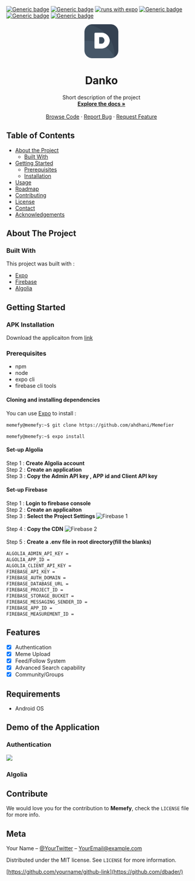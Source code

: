 [![Generic badge](https://img.shields.io/badge/version-1.0.0-<COLOR>.svg)](https://firebase.google.com/docs)
[![Generic badge](https://img.shields.io/badge/Firebase-7.15.0-<COLOR>.svg)](https://firebase.google.com/docs)
[![runs with expo](https://img.shields.io/badge/Runs%20with%20Expo-000.svg?style=flat-square&logo=EXPO&labelColor=f3f3f3&logoColor=000)](https://expo.io/)
[![Generic badge](https://img.shields.io/badge/build-alpha-BLUE.svg)](https://firebase.google.com/docs)
[![Generic badge](https://img.shields.io/badge/License-MIT-BLUE.svg)](LICENSE)
[![Generic badge](https://img.shields.io/badge/platform-Android-BLUE.svg)]()

<p align="center">
  <img src="assets/logo1.png" width=90 />
  <h1 align="center">Danko</h1>
  <p align="center">
      Short description of the project
      <br />
      <a href="https://github.com/ahdhani/Memefier/wiki"><strong>Explore the docs »</strong></a>
      <br />
      <br />
      <a href="https://github.com/ahdhani/Memefier">Browse Code</a>
      ·
      <a href="https://github.com/ahdhani/Memefier/issues">Report Bug</a>
      ·
      <a href="https://github.com/ahdhani/Memefier/issues">Request Feature</a>
  </p>
</p>

</center>

<!-- TABLE OF CONTENTS -->
## Table of Contents

* [About the Project](#about-the-project)
  * [Built With](#built-with)
* [Getting Started](#getting-started)
  * [Prerequisites](#prerequisites)
  * [Installation](#installation)
* [Usage](#usage)
* [Roadmap](#roadmap)
* [Contributing](#contributing)
* [License](#license)
* [Contact](#contact)
* [Acknowledgements](#acknowledgements)

<!-- ABOUT THE PROJECT -->
## About The Project



### Built With
This project was built with :
* [Expo](https://expo.io/)
* [Firebase](https://firebase.google.com/)
* [Algolia](https://www.algolia.com/)

<!-- GETTING STARTED -->
## Getting Started
### APK Installation
Download the applicaiton from [link](https://expo.io/)  
### Prerequisites
* npm
* node
* expo cli
* firebase cli tools
#### Cloning and installing dependencies
You can use [Expo](https://expo.io/) to install :

```console
memefy@memefy:~$ git clone https://github.com/ahdhani/Memefier
```
```console
memefy@memefy:~$ expo install
```
#### Set-up Algolia
Step 1 : **Create Algolia account**
</br>
Step 2 : **Create an application**
</br>
Step 3 : **Copy the Admin API key , APP id and Client API key**
#### Set-up Firebase
Step 1 : <b>Login to firebase console</b>
</br>
Step 2 : <b>Create an applicaiton</b>
</br>
Step 3 : <b>Select the Project Settings </b>
<img src="https://github.com/Sarathcani999/Memefier/blob/master/readme/screenshots/firebase_1.JPG" alt="Firebase 1" height="320">
</br>
</br>
Step 4 : <b>Copy the CDN</b>
<img src="https://github.com/Sarathcani999/Memefier/blob/master/readme/screenshots/firebase_2.JPG" alt="Firebase 2" height="400">
</br>
</br>
Step 5 : <b>Create a .env file in root directory(fill the blanks) </b>
```console
ALGOLIA_ADMIN_API_KEY = 
ALGOLIA_APP_ID = 
ALGOLIA_CLIENT_API_KEY = 
FIREBASE_API_KEY = 
FIREBASE_AUTH_DOMAIN = 
FIREBASE_DATABASE_URL = 
FIREBASE_PROJECT_ID = 
FIREBASE_STORAGE_BUCKET = 
FIREBASE_MESSAGING_SENDER_ID = 
FIREBASE_APP_ID = 
FIREBASE_MEASUREMENT_ID = 
```
## Features

- [x] Authentication
- [x] Meme Upload
- [x] Feed/Follow System
- [x] Advanced Search capability
- [x] Community/Groups

## Requirements

- Android OS

## Demo of the Application

### Authentication

<img src="assets/readme/screen_01.gif" width=200 />

### Algolia

## Contribute

We would love you for the contribution to **Memefy**, check the ``LICENSE`` file for more info.

## Meta

Your Name – [@YourTwitter](https://twitter.com/dbader_org) – YourEmail@example.com

Distributed under the MIT license. See ``LICENSE`` for more information.

[https://github.com/yourname/github-link](https://github.com/dbader/)
